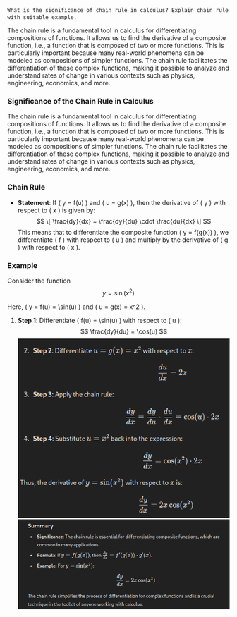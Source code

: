 	What is the significance of chain rule in calculus? Explain chain rule with suitable example.

The chain rule is a fundamental tool in calculus for differentiating compositions of functions. It allows us to find the derivative of a composite function, i.e., a function that is composed of two or more functions. This is particularly important because many real-world phenomena can be modeled as compositions of simpler functions. The chain rule facilitates the differentiation of these complex functions, making it possible to analyze and understand rates of change in various contexts such as physics, engineering, economics, and more.

### Significance of the Chain Rule in Calculus

The chain rule is a fundamental tool in calculus for differentiating compositions of functions. It allows us to find the derivative of a composite function, i.e., a function that is composed of two or more functions. This is particularly important because many real-world phenomena can be modeled as compositions of simpler functions. The chain rule facilitates the differentiation of these complex functions, making it possible to analyze and understand rates of change in various contexts such as physics, engineering, economics, and more.

### Chain Rule

- **Statement**: If \( y = f(u) \) and \( u = g(x) \), then the derivative of \( y \) with respect to \( x \) is given by:
$$
  \[
  \frac{dy}{dx} = \frac{dy}{du} \cdot \frac{du}{dx}
  \]
$$
This means that to differentiate the composite function \( y = f(g(x)) \), we differentiate \( f \) with respect to \( u \) and multiply by the derivative of \( g \) with respect to \( x \).

### Example

Consider the function $$ y = \sin(x^2) $$

Here, \( y = f(u) = \sin(u) \) and \( u = g(x) = x^2 \).

1. **Step 1**: Differentiate \( f(u) = \sin(u) \) with respect to \( u \):
   $$
   \frac{dy}{du} = \cos(u)
   $$
![Pasted image 20240528180113](Pasted%20image%2020240528180113.png)
![Pasted image 20240528180159](Pasted%20image%2020240528180159.png)
